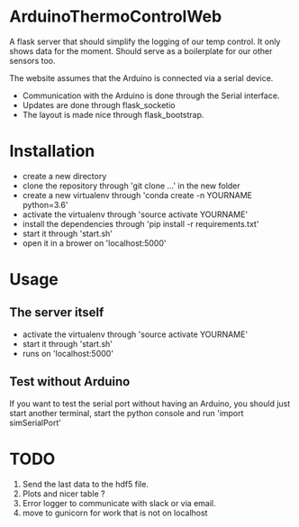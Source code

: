 # ArduinoThermoControlWeb

A flask server that should simplify the logging of our temp control. It only shows data for the moment. Should serve as a boilerplate for our other sensors too.

The website assumes that the Arduino is connected via a serial device.

- Communication with the Arduino is done through the Serial interface.
- Updates are done through flask_socketio
- The layout is made nice through flask_bootstrap.

# Installation

- create a new directory
- clone the repository through 'git clone ...' in the new folder
- create a new virtualenv through 'conda create -n YOURNAME python=3.6'
- activate the virtualenv through 'source activate YOURNAME'
- install the dependencies through 'pip install -r requirements.txt'
- start it through 'start.sh'
- open it in a brower on 'localhost:5000'

# Usage

## The server itself
 - activate the virtualenv through 'source activate YOURNAME'
 - start it through 'start.sh'
 - runs on 'localhost:5000'

## Test without Arduino
 If you want to test the serial port without having an Arduino, you should just
 start another terminal, start the python console and run 'import simSerialPort'

# TODO

 1. Send the last data to the hdf5 file.
 2. Plots and nicer table ?
 3. Error logger to communicate with slack or via email.
 4. move to gunicorn for work that is not on localhost
